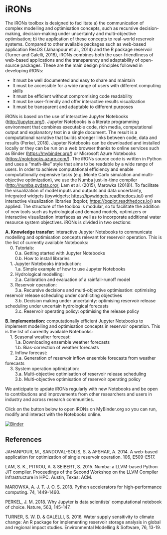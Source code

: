 # iRONs
The iRONs toolbox is designed to facilitate a) the communication of complex modelling and optimisation concepts, such as recursive decision-making, decision-making under uncertainty and multi-objective optimisation; b) the application of these concepts to real-world reservoir systems. Compared to other available packages such as web-based application ResOS (Jahanpour et al., 2014) and the R package reservoir (Turner and Galelli, 2016), iRONs combines both the user-friendliness of web-based applications and the transparency and adaptability of open-source packages. These are the main design principles followed in developing iRONs:

-	It must be well documented and easy to share and maintain
-	It must be accessible for a wide range of users with different computing skills
-	It must be efficient without compromising code readability
-	It must be user-friendly and offer interactive results visualization
-	It must be transparent and adaptable to different purposes

iRONs is based on the use of interactive Jupyter Notebooks (http://jupyter.org/). Jupyter Notebooks is a literate programming environment that combines executable code, rich media, computational output and explanatory text in a single document. The result is a computational narrative that builds stronger links between code, data and results (Perkel, 2018). Jupyter Notebooks can be downloaded and installed locally or they can be run on a web browser thanks to online services such as Binder (https://mybinder.org/) or Microsoft Azure Notebooks (https://notebooks.azure.com/). The iRONs source code is written in Python and uses a “math-like” style that aims to be readable by a wide range of users. In order to achieve computational efficiency and enable computationally expensive tasks (e.g. Monte Carlo simulation and multi-objective optimization), we use the Numba just-in-time compiler (http://numba.pydata.org/; Lam et al. (2015), Marowka (2018)). To facilitate the visualization of model inputs and outputs and data uncertainty, integrated widgets (ipywidgets; https://ipywidgets.readthedocs.io/) and interactive visualization libraries (bqplot; https://bqplot.readthedocs.io/) are applied. The structure of the toolbox is modular, so to facilitate the addition of new tools such as hydrological and demand models, optimizers or interactive visualization interfaces as well as to incorporate additional water resource system objectives.
iRONs is divided in two sections:

**A.	Knowledge transfer:** interactive Jupyter Notebooks to communicate modelling and optimisation concepts relevant for reservoir operation. This is the list of currently available Notebooks:\
&nbsp;&nbsp;&nbsp;&nbsp;0.	Tutorials:\
&nbsp;&nbsp;&nbsp;&nbsp;&nbsp;&nbsp;&nbsp;&nbsp;0.a.	Getting started with Jupyter Notebooks\
&nbsp;&nbsp;&nbsp;&nbsp;&nbsp;&nbsp;&nbsp;&nbsp;0.b.	How to install libraries\
&nbsp;&nbsp;&nbsp;&nbsp;1.	Jupyter Notebooks introduction:\
&nbsp;&nbsp;&nbsp;&nbsp;&nbsp;&nbsp;&nbsp;&nbsp;1.a.	Simple example of how to use Jupyter Notebooks\
&nbsp;&nbsp;&nbsp;&nbsp;2.	Hydrological modelling:\
&nbsp;&nbsp;&nbsp;&nbsp;&nbsp;&nbsp;&nbsp;&nbsp;2.a.	Calibration and evaluation of a rainfall-runoff model\
&nbsp;&nbsp;&nbsp;&nbsp;3.	Reservoir operation:\
&nbsp;&nbsp;&nbsp;&nbsp;&nbsp;&nbsp;&nbsp;&nbsp;3.a.	Recursive decisions and multi-objective optimisation: optimising reservoir release scheduling under conflicting objectives\
&nbsp;&nbsp;&nbsp;&nbsp;&nbsp;&nbsp;&nbsp;&nbsp;3.b.	Decision making under uncertainty: optimising reservoir release scheduling under uncertain hydrological forecasts\
&nbsp;&nbsp;&nbsp;&nbsp;&nbsp;&nbsp;&nbsp;&nbsp;3.c.	Reservoir operating policy: optimising the release policy

**B.	Implementation:** computationally efficient Jupyter Notebooks to implement modelling and optimisation concepts in reservoir operation. This is the list of currently available Notebooks:\
&nbsp;&nbsp;&nbsp;&nbsp;1.	Seasonal weather forecast:\
&nbsp;&nbsp;&nbsp;&nbsp;&nbsp;&nbsp;&nbsp;&nbsp;1.a.	Downloading ensemble weather forecasts \
&nbsp;&nbsp;&nbsp;&nbsp;&nbsp;&nbsp;&nbsp;&nbsp;1.b.	Bias-correction of weather forecasts \
&nbsp;&nbsp;&nbsp;&nbsp;2.	Inflow forecast:\
&nbsp;&nbsp;&nbsp;&nbsp;&nbsp;&nbsp;&nbsp;&nbsp;2.a.	Generation of reservoir inflow ensemble forecasts from weather forecasts\
&nbsp;&nbsp;&nbsp;&nbsp;3.	System operation optimization:\
&nbsp;&nbsp;&nbsp;&nbsp;&nbsp;&nbsp;&nbsp;&nbsp;3.a.	Multi-objective optimisation of reservoir release scheduling \
&nbsp;&nbsp;&nbsp;&nbsp;&nbsp;&nbsp;&nbsp;&nbsp;3.b.	Multi-objective optimisation of reservoir operating policy

    
We anticipate to update iRONs regularly with new Notebooks and be open to contributions and improvements from other researchers and users in industry and across research communities.

Click on the button below to open iRONs on MyBinder.org so you can run, modify and interact with the Notebooks online.

[![Binder](https://mybinder.org/badge_logo.svg)](https://mybinder.org/v2/gh/AndresPenuela/iRONs.git/master)

## References

JAHANPOUR, M., SANDOVAL-SOLIS, S. & AFSHAR, A. 2014. A web-based application for optimization of single reservoir operation. 106, E509-E517.

LAM, S. K., PITROU, A. & SEIBERT, S. 2015. Numba: a LLVM-based Python JIT compiler. Proceedings of the Second Workshop on the LLVM Compiler Infrastructure in HPC. Austin, Texas: ACM.

MAROWKA, A. J. T. J. O. S. 2018. Python accelerators for high-performance computing. 74, 1449-1460.

PERKEL, J. M. 2018. Why Jupyter is data scientists' computational notebook of choice. Nature, 563, 145-147.

TURNER, S. W. D. & GALELLI, S. 2016. Water supply sensitivity to climate change: An R package for implementing reservoir storage analysis in global and regional impact studies. Environmental Modelling & Software, 76, 13-19.
